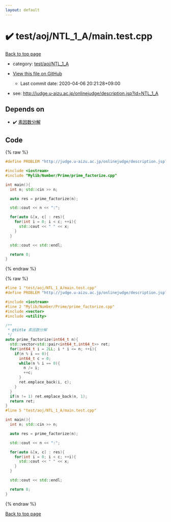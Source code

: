 ```yaml
---
layout: default
---
```


<!-- mathjax config similar to math.stackexchange -->
<script type="text/javascript" async
  src="https://cdnjs.cloudflare.com/ajax/libs/mathjax/2.7.5/MathJax.js?config=TeX-MML-AM_CHTML">
</script>
<script type="text/x-mathjax-config">
  MathJax.Hub.Config({
    TeX: { equationNumbers: { autoNumber: "AMS" }},
    tex2jax: {
      inlineMath: [ ['$','$'] ],
      processEscapes: true
    },
    "HTML-CSS": { matchFontHeight: false },
    displayAlign: "left",
    displayIndent: "2em"
  });
</script>

<script type="text/javascript" src="https://cdnjs.cloudflare.com/ajax/libs/jquery/3.4.1/jquery.min.js"></script>
<script src="https://cdn.jsdelivr.net/npm/jquery-balloon-js@1.1.2/jquery.balloon.min.js" integrity="sha256-ZEYs9VrgAeNuPvs15E39OsyOJaIkXEEt10fzxJ20+2I=" crossorigin="anonymous"></script>
<script type="text/javascript" src="../../../../assets/js/copy-button.js"></script>
<link rel="stylesheet" href="../../../../assets/css/copy-button.css" />


# :heavy_check_mark: test/aoj/NTL_1_A/main.test.cpp

<a href="../../../../index.html">Back to top page</a>

* category: <a href="../../../../index.html#3008ead005d9a504d0a3e077716b71c1">test/aoj/NTL_1_A</a>
* <a href="{{ site.github.repository_url }}/blob/master/test/aoj/NTL_1_A/main.test.cpp">View this file on GitHub</a>
    - Last commit date: 2020-04-06 20:21:28+09:00


* see: <a href="http://judge.u-aizu.ac.jp/onlinejudge/description.jsp?id=NTL_1_A">http://judge.u-aizu.ac.jp/onlinejudge/description.jsp?id=NTL_1_A</a>


## Depends on

* :heavy_check_mark: <a href="../../../../library/Mylib/Number/Prime/prime_factorize.cpp.html">素因数分解</a>


## Code

<a id="unbundled"></a>
{% raw %}
```cpp
#define PROBLEM "http://judge.u-aizu.ac.jp/onlinejudge/description.jsp?id=NTL_1_A"

#include <iostream>
#include "Mylib/Number/Prime/prime_factorize.cpp"

int main(){
  int n; std::cin >> n;

  auto res = prime_factorize(n);

  std::cout << n << ":";

  for(auto &[x, c] : res){
    for(int i = 0; i < c; ++i){
      std::cout << " " << x;
    }
  }

  std::cout << std::endl;

  return 0;
}

```
{% endraw %}

<a id="bundled"></a>
{% raw %}
```cpp
#line 1 "test/aoj/NTL_1_A/main.test.cpp"
#define PROBLEM "http://judge.u-aizu.ac.jp/onlinejudge/description.jsp?id=NTL_1_A"

#include <iostream>
#line 2 "Mylib/Number/Prime/prime_factorize.cpp"
#include <vector>
#include <utility>

/**
 * @title 素因数分解
 */
auto prime_factorize(int64_t n){
  std::vector<std::pair<int64_t,int64_t>> ret;
  for(int64_t i = 2LL; i * i <= n; ++i){
    if(n % i == 0){
      int64_t c = 0;
      while(n % i == 0){
        n /= i;
        ++c;
      }
      ret.emplace_back(i, c);
    }
  }
  if(n != 1) ret.emplace_back(n, 1);
  return ret;
}
#line 5 "test/aoj/NTL_1_A/main.test.cpp"

int main(){
  int n; std::cin >> n;

  auto res = prime_factorize(n);

  std::cout << n << ":";

  for(auto &[x, c] : res){
    for(int i = 0; i < c; ++i){
      std::cout << " " << x;
    }
  }

  std::cout << std::endl;

  return 0;
}

```
{% endraw %}

<a href="../../../../index.html">Back to top page</a>

